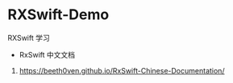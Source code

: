 # RXSwift-Demo
RXSwift 学习

* RxSwift 中文文档

1. https://beeth0ven.github.io/RxSwift-Chinese-Documentation/

